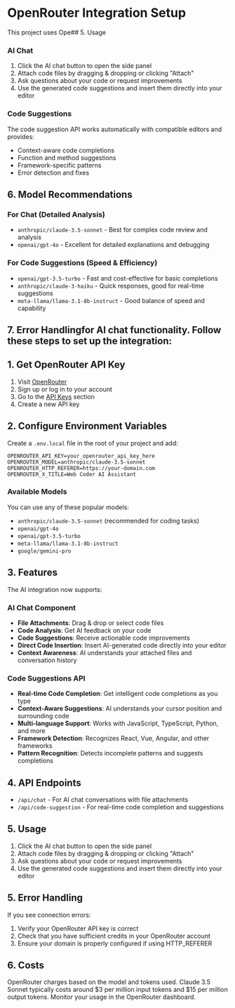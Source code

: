# OpenRouter Integration Setup

This project uses Ope## 5. Usage

### AI Chat
1. Click the AI chat button to open the side panel
2. Attach code files by dragging & dropping or clicking "Attach"
3. Ask questions about your code or request improvements
4. Use the generated code suggestions and insert them directly into your editor

### Code Suggestions
The code suggestion API works automatically with compatible editors and provides:
- Context-aware code completions
- Function and method suggestions
- Framework-specific patterns
- Error detection and fixes

## 6. Model Recommendations

### For Chat (Detailed Analysis)
- `anthropic/claude-3.5-sonnet` - Best for complex code review and analysis
- `openai/gpt-4o` - Excellent for detailed explanations and debugging

### For Code Suggestions (Speed & Efficiency)
- `openai/gpt-3.5-turbo` - Fast and cost-effective for basic completions
- `anthropic/claude-3-haiku` - Quick responses, good for real-time suggestions
- `meta-llama/llama-3.1-8b-instruct` - Good balance of speed and capability

## 7. Error Handlingfor AI chat functionality. Follow these steps to set up the integration:

## 1. Get OpenRouter API Key

1. Visit [OpenRouter](https://openrouter.ai/)
2. Sign up or log in to your account
3. Go to the [API Keys](https://openrouter.ai/keys) section
4. Create a new API key

## 2. Configure Environment Variables

Create a `.env.local` file in the root of your project and add:

```env
OPENROUTER_API_KEY=your_openrouter_api_key_here
OPENROUTER_MODEL=anthropic/claude-3.5-sonnet
OPENROUTER_HTTP_REFERER=https://your-domain.com
OPENROUTER_X_TITLE=Web Coder AI Assistant
```

### Available Models

You can use any of these popular models:

- `anthropic/claude-3.5-sonnet` (recommended for coding tasks)
- `openai/gpt-4o`
- `openai/gpt-3.5-turbo`
- `meta-llama/llama-3.1-8b-instruct`
- `google/gemini-pro`

## 3. Features

The AI integration now supports:

### AI Chat Component
- **File Attachments**: Drag & drop or select code files
- **Code Analysis**: Get AI feedback on your code
- **Code Suggestions**: Receive actionable code improvements
- **Direct Code Insertion**: Insert AI-generated code directly into your editor
- **Context Awareness**: AI understands your attached files and conversation history

### Code Suggestions API
- **Real-time Code Completion**: Get intelligent code completions as you type
- **Context-Aware Suggestions**: AI understands your cursor position and surrounding code
- **Multi-language Support**: Works with JavaScript, TypeScript, Python, and more
- **Framework Detection**: Recognizes React, Vue, Angular, and other frameworks
- **Pattern Recognition**: Detects incomplete patterns and suggests completions

## 4. API Endpoints

- `/api/chat` - For AI chat conversations with file attachments
- `/api/code-suggestion` - For real-time code completion and suggestions

## 5. Usage

1. Click the AI chat button to open the side panel
2. Attach code files by dragging & dropping or clicking "Attach"
3. Ask questions about your code or request improvements
4. Use the generated code suggestions and insert them directly into your editor

## 5. Error Handling

If you see connection errors:

1. Verify your OpenRouter API key is correct
2. Check that you have sufficient credits in your OpenRouter account
3. Ensure your domain is properly configured if using HTTP_REFERER

## 6. Costs

OpenRouter charges based on the model and tokens used. Claude 3.5 Sonnet typically costs around $3 per million input tokens and $15 per million output tokens. Monitor your usage in the OpenRouter dashboard.
